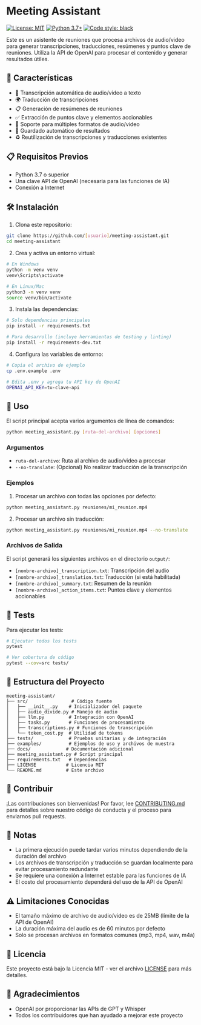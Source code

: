 # Meeting Assistant

[![License: MIT](https://img.shields.io/badge/License-MIT-yellow.svg)](https://opensource.org/licenses/MIT)
[![Python 3.7+](https://img.shields.io/badge/python-3.7+-blue.svg)](https://www.python.org/downloads/)
[![Code style: black](https://img.shields.io/badge/code%20style-black-000000.svg)](https://github.com/psf/black)

Este es un asistente de reuniones que procesa archivos de audio/video para generar transcripciones, traducciones, resúmenes y puntos clave de reuniones. Utiliza la API de OpenAI para procesar el contenido y generar resultados útiles.

## 🚀 Características

- 📝 Transcripción automática de audio/video a texto
- 🌍 Traducción de transcripciones
- 📋 Generación de resúmenes de reuniones
- ✅ Extracción de puntos clave y elementos accionables
- 🎵 Soporte para múltiples formatos de audio/video
- 💾 Guardado automático de resultados
- ♻️ Reutilización de transcripciones y traducciones existentes

## 📋 Requisitos Previos

- Python 3.7 o superior
- Una clave API de OpenAI (necesaria para las funciones de IA)
- Conexión a Internet

## 🛠️ Instalación

1. Clona este repositorio:
```bash
git clone https://github.com/[usuario]/meeting-assistant.git
cd meeting-assistant
```

2. Crea y activa un entorno virtual:
```bash
# En Windows
python -m venv venv
venv\Scripts\activate

# En Linux/Mac
python3 -m venv venv
source venv/bin/activate
```

3. Instala las dependencias:
```bash
# Solo dependencias principales
pip install -r requirements.txt

# Para desarrollo (incluye herramientas de testing y linting)
pip install -r requirements-dev.txt
```

4. Configura las variables de entorno:
```bash
# Copia el archivo de ejemplo
cp .env.example .env

# Edita .env y agrega tu API key de OpenAI
OPENAI_API_KEY=tu-clave-api
```

## 📖 Uso

El script principal acepta varios argumentos de línea de comandos:

```bash
python meeting_assistant.py [ruta-del-archivo] [opciones]
```

### Argumentos

- `ruta-del-archivo`: Ruta al archivo de audio/video a procesar
- `--no-translate`: (Opcional) No realizar traducción de la transcripción

### Ejemplos

1. Procesar un archivo con todas las opciones por defecto:
```bash
python meeting_assistant.py reuniones/mi_reunion.mp4
```

2. Procesar un archivo sin traducción:
```bash
python meeting_assistant.py reuniones/mi_reunion.mp4 --no-translate
```

### Archivos de Salida

El script generará los siguientes archivos en el directorio `output/`:

- `[nombre-archivo]_transcription.txt`: Transcripción del audio
- `[nombre-archivo]_translation.txt`: Traducción (si está habilitada)
- `[nombre-archivo]_summary.txt`: Resumen de la reunión
- `[nombre-archivo]_action_items.txt`: Puntos clave y elementos accionables

## 🧪 Tests

Para ejecutar los tests:

```bash
# Ejecutar todos los tests
pytest

# Ver cobertura de código
pytest --cov=src tests/
```

## 📁 Estructura del Proyecto

```
meeting-assistant/
├── src/                # Código fuente
│   ├── __init__.py    # Inicializador del paquete
│   ├── audio_divide.py # Manejo de audio
│   ├── llm.py         # Integración con OpenAI
│   ├── tasks.py       # Funciones de procesamiento
│   ├── transcriptions.py # Funciones de transcripción
│   └── token_cost.py  # Utilidad de tokens
├── tests/             # Pruebas unitarias y de integración
├── examples/          # Ejemplos de uso y archivos de muestra
├── docs/             # Documentación adicional
├── meeting_assistant.py # Script principal
├── requirements.txt   # Dependencias
├── LICENSE           # Licencia MIT
└── README.md         # Este archivo
```

## 🤝 Contribuir

¡Las contribuciones son bienvenidas! Por favor, lee [CONTRIBUTING.md](CONTRIBUTING.md) para detalles sobre nuestro código de conducta y el proceso para enviarnos pull requests.

## 📝 Notas

- La primera ejecución puede tardar varios minutos dependiendo de la duración del archivo
- Los archivos de transcripción y traducción se guardan localmente para evitar procesamiento redundante
- Se requiere una conexión a Internet estable para las funciones de IA
- El costo del procesamiento dependerá del uso de la API de OpenAI

## ⚠️ Limitaciones Conocidas

- El tamaño máximo de archivo de audio/video es de 25MB (límite de la API de OpenAI)
- La duración máxima del audio es de 60 minutos por defecto
- Solo se procesan archivos en formatos comunes (mp3, mp4, wav, m4a)

## 📄 Licencia

Este proyecto está bajo la Licencia MIT - ver el archivo [LICENSE](LICENSE) para más detalles.

## 🙏 Agradecimientos

- OpenAI por proporcionar las APIs de GPT y Whisper
- Todos los contribuidores que han ayudado a mejorar este proyecto
